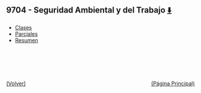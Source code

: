 
<html>
<body>
<h2>9704 - Seguridad Ambiental y del Trabajo <a href="https://downgit.github.io/#/home?url=https://github.com/Apuntes-FIUBA/Apuntes-Electronica/tree/main/97 - Ambiente y Trabajo/9704 - Seguridad Ambiental y del Trabajo" style="font-size:20px">  ⬇️ </a></h2>
<ul>
    <li><a href="Clases">Clases</a></li>
    <li><a href="Parciales">Parciales</a></li>
    <li><a href="Resumen">Resumen</a></li>
</ul>
</body>
</html>





<br><br><br><br><br><a href="../" style="float: left">(Volver)</a> <a href="https://apuntes-fiuba.github.io/Apuntes-Electronica" style="float: right">(Página Principal)</a>
